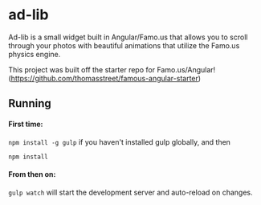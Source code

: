 ad-lib
======================

Ad-lib is a small widget built in Angular/Famo.us that allows you to scroll through your photos with beautiful animations that utilize the Famo.us physics engine.

This project was built off the starter repo for Famo.us/Angular! (https://github.com/thomasstreet/famous-angular-starter)

## Running

#### First time:

`npm install -g gulp` if you haven't installed gulp globally, and then

`npm install`

#### From then on:

`gulp watch` will start the development server and auto-reload on changes.
